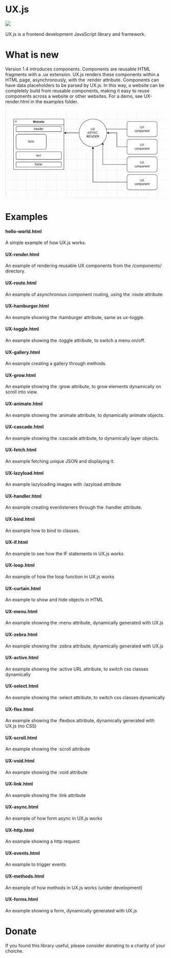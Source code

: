 # UX.js

<img src="https://github.com/flaneurette/UX.js/blob/main/assets/images/UX-logo.png" />

UX.js is a frontend development JavaScript library and framework.

# What is new
Version 1.4 introduces components. Components are reusable HTML fragments with a .ux extension. UX.js renders these components within a HTML page, asynchronously, with the :render attribute. Components can have data placeholders to be parsed by UX.js. In this way, a website can be completely build from reusable components, making it easy to reuse components across a website or other websites. For a demo, see UX-render.html in the examples folder.

<img src="https://github.com/flaneurette/UX.js/blob/main/assets/images/render_flowchart.png" />

# Examples

#### hello-world.html
A simple example of how UX.js works.
#### UX-render.html
An example of rendering reusable UX components from the /components/ directory.
#### UX-route.html
An example of asynchronous component routing, using the :route attribute.
#### UX-hamburger.html
An example showing the :hamburger attribute, same as ux-toggle.
#### UX-toggle.html
An example showing the :toggle attribute, to switch a menu on/off.
#### UX-gallery.html
An example creating a gallery through methods.
#### UX-grow.html
An example showing the :grow attribute, to grow elements dynamically on scroll into view.
#### UX-animate.html
An example showing the :animate attribute, to dynamically animate objects.
#### UX-cascade.html
An example showing the :cascade attribute, to dynamically layer objects.
#### UX-fetch.html
An example fetching unique JSON and displaying it.
#### UX-lazyload.html
An example lazyloading images with :lazyload attribute
#### UX-handler.html
An example creating evenlisteners through the :handler attribute.
#### UX-bind.html
An example how to bind to classes.
#### UX-if.html
An example to see how the IF statements in UX.js works
#### UX-loop.html
An example of how the loop function in UX.js works
#### UX-curtain.html
An example to show and hide objects in HTML
#### UX-menu.html
An example showing the :menu attribute, dynamically generated with UX.js
#### UX-zebra.html
An example showing the :zebra attribute, dynamically generated with UX.js
#### UX-active.html
An example showing the :active URL attribute, to switch css classes dynamically
#### UX-select.html
An example showing the :select attribute, to switch css classes dynamically
#### UX-flex.html
An example showing the :flexbox attribute, dynamically generated with UX.js (no CSS)
#### UX-scroll.html
An example showing the :scroll attribute
#### UX-void.html
An example showing the :void attribute
#### UX-link.html
An example showing the :link attribute
#### UX-async.html
An example of how form async in UX.js works
#### UX-http.html
An example showing a http request
#### UX-events.html
An example to trigger events
#### UX-methods.html
An example of how methods in UX.js works (under development)
#### UX-forms.html
An example showing a form, dynamically generated with UX.js

# Donate
If you found this library useful, please consider donating to a charity of your choiche.
